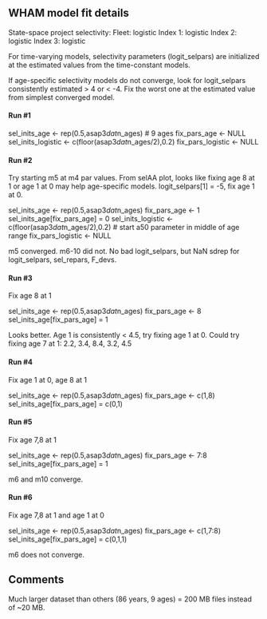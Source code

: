 ## WHAM model fit details

State-space project selectivity:
  Fleet: logistic
  Index 1: logistic
  Index 2: logistic
  Index 3: logistic

For time-varying models, selectivity parameters (logit_selpars) are initialized at the estimated values from the time-constant models.

If age-specific selectivity models do not converge, look for logit_selpars consistently estimated > 4 or < -4. Fix the worst one at the estimated value from simplest converged model.

#### Run #1

sel_inits_age <- rep(0.5,asap3$dat$n_ages) # 9 ages
fix_pars_age <- NULL
sel_inits_logistic <- c(floor(asap3$dat$n_ages/2),0.2)
fix_pars_logistic <- NULL

#### Run #2

Try starting m5 at m4 par values. From selAA plot, looks like fixing age 8 at 1 or age 1 at 0 may help age-specific models. logit_selpars[1] = -5, fix age 1 at 0.

sel_inits_age <- rep(0.5,asap3$dat$n_ages)
fix_pars_age <- 1
sel_inits_age[fix_pars_age] = 0
sel_inits_logistic <- c(floor(asap3$dat$n_ages/2),0.2) # start a50 parameter in middle of age range
fix_pars_logistic <- NULL

m5 converged. m6-10 did not. No bad logit_selpars, but NaN sdrep for logit_selpars, sel_repars, F_devs.

#### Run #3

Fix age 8 at 1

sel_inits_age <- rep(0.5,asap3$dat$n_ages)
fix_pars_age <- 8
sel_inits_age[fix_pars_age] = 1

Looks better. Age 1 is consistently < 4.5, try fixing age 1 at 0. Could try fixing age 7 at 1: 2.2, 3.4, 8.4, 3.2, 4.5

#### Run #4

Fix age 1 at 0, age 8 at 1

sel_inits_age <- rep(0.5,asap3$dat$n_ages)
fix_pars_age <- c(1,8)
sel_inits_age[fix_pars_age] = c(0,1)

#### Run #5

Fix age 7,8 at 1

sel_inits_age <- rep(0.5,asap3$dat$n_ages)
fix_pars_age <- 7:8
sel_inits_age[fix_pars_age] = 1

m6 and m10 converge.

#### Run #6

Fix age 7,8 at 1 and age 1 at 0

sel_inits_age <- rep(0.5,asap3$dat$n_ages)
fix_pars_age <- c(1,7:8)
sel_inits_age[fix_pars_age] = c(0,1,1)

m6 does not converge.

## Comments

Much larger dataset than others (86 years, 9 ages) = 200 MB files instead of ~20 MB.
